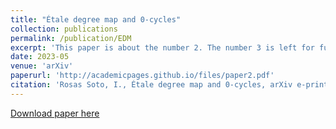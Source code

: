 ```yaml
---
title: "Étale degree map and 0-cycles"
collection: publications
permalink: /publication/EDM
excerpt: 'This paper is about the number 2. The number 3 is left for future work.'
date: 2023-05
venue: 'arXiv'
paperurl: 'http://academicpages.github.io/files/paper2.pdf'
citation: 'Rosas Soto, I., Étale degree map and 0-cycles, arXiv e-prints, 2023. doi:10.48550/arXiv.2305.06444.'
---
```


[Download paper here](https://arxiv.org/pdf/2305.06444.pdf)
